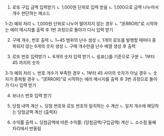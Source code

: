 
1) 로또 구입 금액 입력받기
   ㄴ 1,000원 단위로 입력 받음
   ㄴ 1,000으로 금액 나누어서 개수 판단하는 메소드

1-2) 예외 처리
ㄴ 1,000원 단위로 나누어 떨어지지 않는 경우
ㄴ "[ERROR]"로 시작하는 에러 메시지를 출력 후 1번 과정으로 돌아가 다시 입력 받기

2) 구매 개수, 번호 출력
   ㄴ 1~45 범위의 난수 생성
   ㄴ 1개의 로또를 발행할 때마다 중복되지 않는 6개의 숫자 생성
   ㄴ 구매 개수만큼 난수 배열 생성 후 출력


3) 로또 번호 입력받기
   ㄴ 6개의 숫자 입력 받기
   ㄴ 쉼표(,)를 기준으로 구분
   ㄴ 1부터 45 까지의 숫자

3-1) 예외 처리
ㄴ 번호 개수가 부족한 경우
ㄴ 1부터 45 사이의 숫자가 아닐 경우
ㄴ 숫자가 중복될 경우
ㄴ  "[ERROR]"로 시작하는 에러 메시지를 출력 후 3번 과정으로 돌아가 다시 입력 받기

4) 보너스 번호 입력 받기

5) 당첨 내역 계산
   ㄴ 당첨 번호와 로또 번호의 일치하는 수 계산
   ㄴ 일치 개수에 해당하는 당첨금액 계산 (출력X)

6) 수익률 출력
   ㄴ 당첨금액에 따른 수익률: (당첨금액/구입금액) 계산 
   ㄴ 소수점 둘째자리에서 반올림